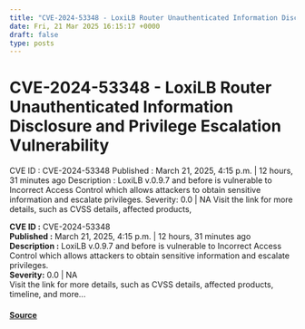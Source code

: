 ```yaml
---
title: "CVE-2024-53348 - LoxiLB Router Unauthenticated Information Disclosure and Privilege Escalation Vulnerability"
date: Fri, 21 Mar 2025 16:15:17 +0000
draft: false
type: posts
---
```

# CVE-2024-53348 - LoxiLB Router Unauthenticated Information Disclosure and Privilege Escalation Vulnerability





 CVE ID : CVE-2024-53348 Published : March 21, 2025, 4:15 p.m. | 12 hours, 31 minutes ago Description : LoxiLB v.0.9.7 and before is vulnerable to Incorrect Access Control which allows attackers to obtain sensitive information and escalate privileges. Severity: 0.0 | NA Visit the link for more details, such as CVSS details, affected products,

**CVE ID :** CVE-2024-53348  
**Published :** March 21, 2025, 4:15 p.m. | 12 hours, 31 minutes ago  
**Description :** LoxiLB v.0.9.7 and before is vulnerable to Incorrect Access Control which allows attackers to obtain sensitive information and escalate privileges.  
**Severity:** 0.0 | NA  
Visit the link for more details, such as CVSS details, affected products, timeline, and more...

#### [Source](https://cvefeed.io/vuln/detail/CVE-2024-53348)

